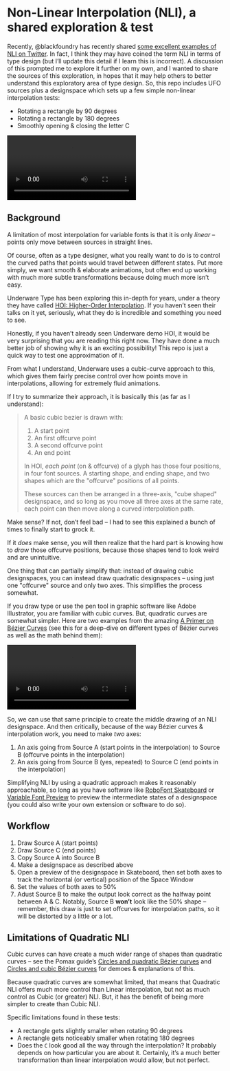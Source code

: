 # Non-Linear Interpolation (NLI), a shared exploration & test

Recently, @blackfoundry has recently shared [some excellent examples of NLI on Twitter](https://twitter.com/blackfoundry/status/1325201254964883456). In fact, I think they may have coined the term NLI in terms of type design (but I’ll update this detail if I learn this is incorrect). A discussion of this prompted me to explore it further on my own, and I wanted to share the sources of this exploration, in hopes that it may help others to better understand this exploratory area of type design. So, this repo includes UFO sources plus a designspace which sets up a few simple non-linear interpolation tests:

- Rotating a rectangle by 90 degrees
- Rotating a rectangle by 180 degrees
- Smoothly opening & closing the letter C

![Three non-linear interpolation tests](videos/nli-test-A-B-C.mp4)

## Background

A limitation of most interpolation for variable fonts is that it is only *linear* – points only move between sources in straight lines.

Of course, often as a type designer, what you really want to do is to control the curved paths that points would travel between different states. Put more simply, we want smooth & elaborate animations, but often end up working with much more subtle transformations because doing much more isn’t easy.

Underware Type has been exploring this in-depth for years, under a theory they have called [HOI: Higher-Order Interpolation](https://underware.nl/case-studies/hoi/). If you haven’t seen their talks on it yet, seriously, what they do is incredible and something you need to see.

Honestly, if you haven’t already seen Underware demo HOI, it would be very surprising that you are reading this right now. They have done a much better job of showing why it is an exciting possibility! This repo is just a quick way to test one approximation of it.

From what I understand, Underware uses a cubic-curve approach to this, which gives them fairly precise control over how points move in interpolations, allowing for extremely fluid animations.

If I try to summarize their approach, it is basically this (as far as I understand):

> A basic cubic bezier is drawn with:
> 1. A start point
> 2. An first offcurve point
> 3. A second offcurve point
> 4. An end point
> 
> In HOI, *each point* (on & offcurve) of a glyph has those four positions, in four font sources. A starting shape, and ending shape, and two shapes which are the "offcurve" positions of all points.
> 
> These sources can then be arranged in a three-axis, "cube shaped" designspace, and so long as you move all three axes at the same rate, each point can then move along a curved interpolation path.

Make sense? If not, don’t feel bad – I had to see this explained a bunch of times to finally start to grock it.

If it *does* make sense, you will then realize that the hard part is knowing how to *draw* those offcurve positions, because those shapes tend to look weird and are unintuitive.

One thing that can partially simplify that: instead of drawing cubic designspaces, you can instead draw quadratic designspaces – using just one "offcurve" source and only two axes. This simplifies the process somewhat.

If you draw type or use the pen tool in graphic software like Adobe Illustrator, you are familiar with cubic curves. But, quadratic curves are somewhat simpler. Here are two examples from the amazing [A Primer on Bézier Curves](https://pomax.github.io/bezierinfo/) (see this for a deep-dive on different types of Bézier curves as well as the math behind them):

![Bézier Curves, Quadratic vs Cubic](videos/bezier-examples.mp4)

So, we can use that same principle to create the middle drawing of an NLI designspace. And then critically, because of the way Bézier curves & interpolation work, you need to make *two* axes:

1. An axis going from Source A (start points in the interpolation) to Source B (offcurve points in the interpolation)
2. An axis going from Source B (yes, repeated) to Source C (end points in the interpolation)

Simplifying NLI by using a quadratic approach makes it reasonably approachable, so long as you have software like [RoboFont Skateboard](https://extensionstore.robofont.com/extensions/skateboard/) or [Variable Font Preview](https://markfromberg.com/index.php?/projects/variable-font-preview/) to preview the intermediate states of a designspace (you could also write your own extension or software to do so).

## Workflow

1. Draw Source A (start points)
2. Draw Source C (end points)
3. Copy Source A into Source B
4. Make a designspace as described above
5. Open a preview of the designspace in Skateboard, then set both axes to track the horizontal (or vertical) position of the Space Window
6. Set the values of both axes to 50%
7. Adust Source B to make the output look correct as the halfway point between A & C. Notably, Source B **won’t** look like the 50% shape – remember, this draw is just to set offcurves for interpolation paths, so it will be distorted by a little or a lot.

## Limitations of Quadratic NLI

Cubic curves can have create a much wider range of shapes than quadratic curves – see the Pomax guide’s [Circles and quadratic Bézier curves](https://pomax.github.io/bezierinfo/#circles) and [Circles and cubic Bézier curves](https://pomax.github.io/bezierinfo/#circles_cubic) for demoes & explanations of this.

Because quadratic curves are somewhat limited, that means that Quadratic NLI offers much more control than Linear interpolation, but not as much control as Cubic (or greater) NLI. But, it has the benefit of being more simpler to create than Cubic NLI.

Specific limitations found in these tests:
- A rectangle gets slightly smaller when rotating 90 degrees
- A rectangle gets noticeably smaller when rotating 180 degrees
- Does the `C` look good all the way through the interpolation? It probably depends on how particular you are about it. Certainly, it’s a much better transformation than linear interpolation would allow, but not perfect.
